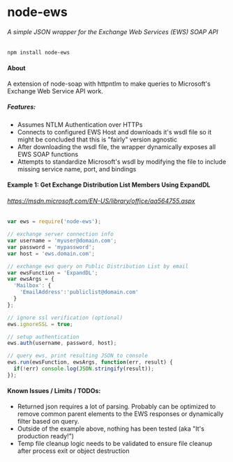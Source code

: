 # node-ews
###### A simple JSON wrapper for the Exchange Web Services (EWS) SOAP API

```
npm install node-ews
```

#### About
A extension of node-soap with httpntlm to make queries to Microsoft's Exchange Web Service API work.

##### Features:
- Assumes NTLM Authentication over HTTPs
- Connects to configured EWS Host and downloads it's wsdl file so it might be concluded that this is "fairly" version agnostic
- After downloading the wsdl file, the wrapper dynamically exposes all EWS SOAP functions
- Attempts to standardize Microsoft's wsdl by modifying the file to include missing service name, port, and bindings

#### Example 1: Get Exchange Distribution List Members Using ExpandDL
###### https://msdn.microsoft.com/EN-US/library/office/aa564755.aspx
```js
var ews = require('node-ews');

// exchange server connection info
var username = 'myuser@domain.com';
var password = 'mypassword';
var host = 'ews.domain.com';

// exchange ews query on Public Distribution List by email
var ewsFunction = 'ExpandDL';
var ewsArgs = {
  'Mailbox': {
    'EmailAddress':'publiclist@domain.com'
  }
};

// ignore ssl verification (optional)
ews.ignoreSSL = true;

// setup authentication
ews.auth(username, password, host);

// query ews, print resulting JSON to console
ews.run(ewsFunction, ewsArgs, function(err, result) {
  if(!err) console.log(JSON.stringify(result));
});
````

#### Known Issues / Limits / TODOs:
- Returned json requires a lot of parsing. Probably can be optimized to remove common parent elements to the EWS responses or dynamically filter based on query.
- Outside of the example above, nothing has been tested (aka "It's production ready!")
- Temp file cleanup logic needs to be validated to ensure file cleanup after process exit or object destruction
